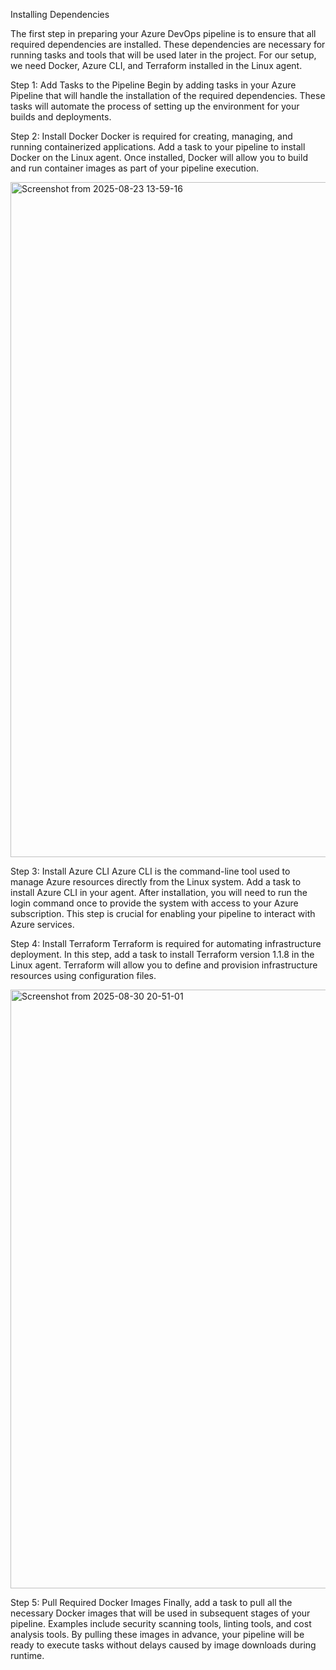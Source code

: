 Installing Dependencies

The first step in preparing your Azure DevOps pipeline is to ensure that all required dependencies are installed. These dependencies are necessary for running tasks and tools that will be used later in the project. For our setup, we need Docker, Azure CLI, and Terraform installed in the Linux agent.

Step 1: Add Tasks to the Pipeline
Begin by adding tasks in your Azure Pipeline that will handle the installation of the required dependencies. These tasks will automate the process of setting up the environment for your builds and deployments.

Step 2: Install Docker
Docker is required for creating, managing, and running containerized applications. Add a task to your pipeline to install Docker on the Linux agent. Once installed, Docker will allow you to build and run container images as part of your pipeline execution.

<img width="1920" height="1080" alt="Screenshot from 2025-08-23 13-59-16" src="https://github.com/user-attachments/assets/2cf3b7e9-4e77-4f7e-bca2-7703e9f6495d" />

Step 3: Install Azure CLI
Azure CLI is the command-line tool used to manage Azure resources directly from the Linux system. Add a task to install Azure CLI in your agent. After installation, you will need to run the login command once to provide the system with access to your Azure subscription. This step is crucial for enabling your pipeline to interact with Azure services.

Step 4: Install Terraform
Terraform is required for automating infrastructure deployment. In this step, add a task to install Terraform version 1.1.8 in the Linux agent. Terraform will allow you to define and provision infrastructure resources using configuration files.

<img width="1857" height="958" alt="Screenshot from 2025-08-30 20-51-01" src="https://github.com/user-attachments/assets/b94161fe-6125-425a-a350-b802e59bd622" />

Step 5: Pull Required Docker Images
Finally, add a task to pull all the necessary Docker images that will be used in subsequent stages of your pipeline. Examples include security scanning tools, linting tools, and cost analysis tools. By pulling these images in advance, your pipeline will be ready to execute tasks without delays caused by image downloads during runtime.


